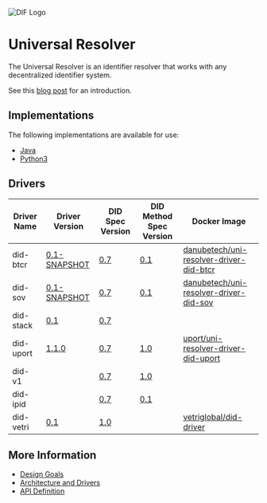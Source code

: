![DIF Logo](https://github.com/decentralized-identity/universal-resolver/blob/master/implementations/java/logo-dif.png?raw=true)

# Universal Resolver

The Universal Resolver is an identifier resolver that works with any decentralized identifier system.

See this [blog post](https://medium.com/decentralized-identity/a-universal-resolver-for-self-sovereign-identifiers-48e6b4a5cc3c) for an introduction.

## Implementations

The following implementations are available for use:

 * [Java](/implementations/java)
 * [Python3](/implementations/Python3)

## Drivers

| Driver Name | Driver Version | DID Spec Version | DID Method Spec Version | Docker Image |
| ----------- | -------------- | ---------------- | ----------------------- | ------------ |
| did-btcr | [0.1-SNAPSHOT](https://github.com/peacekeeper/universal-resolver/tree/master/implementations/java/driver-did-btcr) | [0.7](https://w3c-ccg.github.io/did-spec/) | [0.1](https://github.com/WebOfTrustInfo/rebooting-the-web-of-trust-fall2017/blob/master/topics-and-advance-readings/btcr-dids-ddos.md) | [danubetech/uni-resolver-driver-did-btcr](https://hub.docker.com/r/danubetech/uni-resolver-driver-did-btcr/)
| did-sov | [0.1-SNAPSHOT](https://github.com/peacekeeper/universal-resolver/tree/master/implementations/java/driver-did-sov) | [0.7](https://w3c-ccg.github.io/did-spec/) | [0.1](https://github.com/mikelodder7/sovrin/blob/master/spec/did-method-spec-template.html) | [danubetech/uni-resolver-driver-did-sov](https://hub.docker.com/r/danubetech/uni-resolver-driver-did-sov/)
| did-stack | [0.1](https://github.com/peacekeeper/universal-resolver/tree/master/implementations/java/driver-did-stack) | [0.7](https://w3c-ccg.github.io/did-spec/) |  |
| did-uport | [1.1.0](https://github.com/uport-project/uport-did-driver) | [0.7](https://w3c-ccg.github.io/did-spec/) | [1.0](https://docs.google.com/document/d/1vS6UBUDwxYR8tLTNo4HUhGe2qb9Q95QLiJTt9NkwZ8M/) | [uport/uni-resolver-driver-did-uport](https://hub.docker.com/r/uport/uni-resolver-driver-did-uport/)
| did-v1 |  | [0.7](https://w3c-ccg.github.io/did-spec/) | [1.0](https://w3c-ccg.github.io/didm-veres-one/) |
| did-ipid |  | [0.7](https://w3c-ccg.github.io/did-spec/) | [0.1](https://github.com/jonnycrunch/ipid) |
| did-vetri | [0.1](https://github.com/vetri-global/vetri-did-driver) | [1.0](https://w3c-ccg.github.io/didm-veres-one/) | | [vetriglobal/did-driver](https://hub.docker.com/r/vetriglobal/did-driver/)

## More Information

 * [Design Goals](/docs/design-goals.md)
 * [Architecture and Drivers](/docs/architecture-drivers.md)
 * [API Definition](/docs/api-definition.md)
